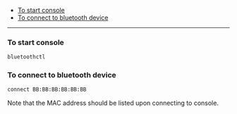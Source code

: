 - [To start console](#to-start-console)
- [To connect to bluetooth device](#to-connect-to-bluetooth-device)
____
### To start console

```sh
bluetoothctl
```

### To connect to bluetooth device

```sh
connect BB:BB:BB:BB:BB:BB
```

Note that the MAC address should be listed upon connecting to console.

